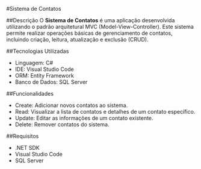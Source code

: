 #Sistema de Contatos

##Descrição
O **Sistema de Contatos** é uma aplicação desenvolvida utilizando o padrão arquitetural MVC (Model-View-Controller). Este sistema permite realizar operações básicas de gerenciamento de contatos, incluindo criação, leitura, atualização e exclusão (CRUD).

##Tecnologias Utilizadas
- Linguagem: C#
- IDE: Visual Studio Code
- ORM: Entity Framework
- Banco de Dados: SQL Server

##Funcionalidades
- Create: Adicionar novos contatos ao sistema.
- Read: Visualizar a lista de contatos e detalhes de um contato específico.
- Update: Editar as informações de um contato existente.
- Delete: Remover contatos do sistema.

##Requisitos
- .NET SDK
- Visual Studio Code
- SQL Server
